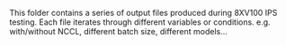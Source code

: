 This folder contains a series of output files produced during 8XV100
IPS testing. Each file iterates through different variables or
conditions. e.g. with/without NCCL, different batch size, different
models...